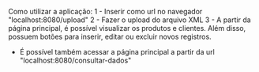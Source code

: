 Como utilizar a aplicação:
1 - Inserir como url no navegador "localhost:8080/upload"
2 - Fazer o upload do arquivo XML
3 - A partir da página principal, é possível visualizar os produtos e clientes. Além disso, possuem botões para inserir, editar ou excluir novos registros.
* É possível também acessar a página principal a partir da url "localhost:8080/consultar-dados"
